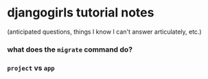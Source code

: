 # djangogirls tutorial notes

(anticipated questions, things I know I can't answer articulately, etc.)

### what does the `migrate`  command do?

### `project` vs `app`
